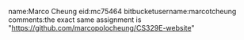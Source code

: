 name:Marco Cheung
eid:mc75464
bitbucketusername:marcotcheung
comments:the exact same assignment is "https://github.com/marcopolocheung/CS329E-website"